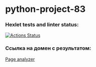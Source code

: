 # python-project-83
### Hexlet tests and linter status:
[![Actions Status](https://github.com/Xrustic/python-project-83/workflows/hexlet-check/badge.svg)](https://github.com/Xrustic/python-project-83/actions)
### Ссылка на домен с результатом:
[Page analyzer](https://python-project-83-20ur.onrender.com)